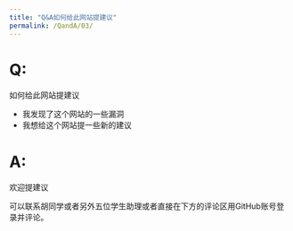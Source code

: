 ```yaml
---
title: "Q&A如何给此网站提建议"
permalink: /QandA/03/
---
```


# Q:

如何给此网站提建议

- 我发现了这个网站的一些漏洞
- 我想给这个网站提一些新的建议

# A:

欢迎提建议

可以联系胡同学或者另外五位学生助理或者直接在下方的评论区用GitHub账号登录并评论。

<div id="container"></div>
<link rel="stylesheet" href="https://imsun.github.io/gitment/style/default.css">
<script src="https://imsun.github.io/gitment/dist/gitment.browser.js"></script>

<script>
	var clientId = '2f50b839e216a65c3c84'
	var clientSecret = 'cd81853c827b52bbb3a88bc0db9725263e71e66d'
	var gitment = new Gitment({
		id: 'demo page',
		owner: 'neutrino3316',
		repo: 'balyspusys',
		oauth: {
			client_id: clientId,
			client_secret: clientSecret,
		},
	})
	gitment.render('container')
</script>